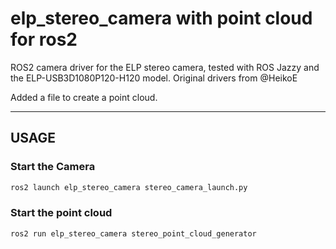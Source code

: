 # elp_stereo_camera with point cloud for ros2

ROS2 camera driver for the ELP stereo camera, tested with ROS Jazzy and the ELP-USB3D1080P120-H120 model. Original drivers from @HeikoE

Added a file to create a point cloud. 

---

## USAGE

### Start the Camera
```bash
ros2 launch elp_stereo_camera stereo_camera_launch.py
```

### Start the point cloud
```bash
ros2 run elp_stereo_camera stereo_point_cloud_generator
```
